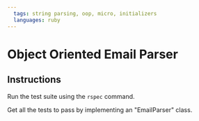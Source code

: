 ```yaml
---
  tags: string parsing, oop, micro, initializers
  languages: ruby
---
```


# Object Oriented Email Parser

## Instructions

Run the test suite using the `rspec` command.

Get all the tests to pass by implementing an "EmailParser" class.
